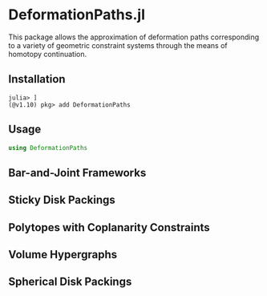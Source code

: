 # DeformationPaths.jl

This package allows the approximation of deformation paths corresponding to a variety of geometric constraint systems through the means of homotopy continuation. 

## Installation

```
julia> ]
(@v1.10) pkg> add DeformationPaths
```

## Usage

```julia
using DeformationPaths
```

## Bar-and-Joint Frameworks

## Sticky Disk Packings

## Polytopes with Coplanarity Constraints

## Volume Hypergraphs

## Spherical Disk Packings
